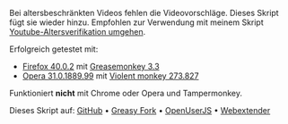 Bei altersbeschränkten Videos fehlen die Videovorschläge. Dieses Skript fügt sie wieder hinzu. Empfohlen zur Verwendung mit meinem Skript [Youtube-Altersverifikation umgehen](https://greasyfork.org/scripts/10032-bypass-youtube-age-verification).

Erfolgreich getestet mit:
- [Firefox 40.0.2](https://www.mozilla.org/firefox/new/) mit [Greasemonkey 3.3](https://addons.mozilla.org/firefox/addon/greasemonkey/)
- [Opera 31.0.1889.99](http://www.opera.com/de/computer) mit [Violent monkey 273.827](https://addons.opera.com/extensions/details/violent-monkey/)

Funktioniert **nicht** mit Chrome oder Opera und Tampermonkey.

Dieses Skript auf: [GitHub](https://github.com/t-fr/userscripts/tree/master/Youtube%20Show%20related%20videos%20if%20missing) • [Greasy Fork](https://greasyfork.org/scripts/11734-youtube-show-related-videos-if-missing) • [OpenUserJS](https://openuserjs.org/scripts/tfr/Youtube_Show_related_videos_if_missing) • [Webextender](http://www.webextender.net/scripts/show/487454.html)